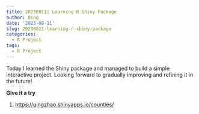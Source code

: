 ```yaml
---
title: 20230811| Learning R Shiny Package
author: Qing
date: '2023-08-11'
slug: 20230811-learning-r-shiny-package
categories:
  - R Project
tags:
  - R Project
---
```



Today I learned the Shiny package and managed to build a simple interactive project. Looking forward to gradually improving and refining it in the future!

**Give it a try**
1. https://qingzhao.shinyapps.io/counties/